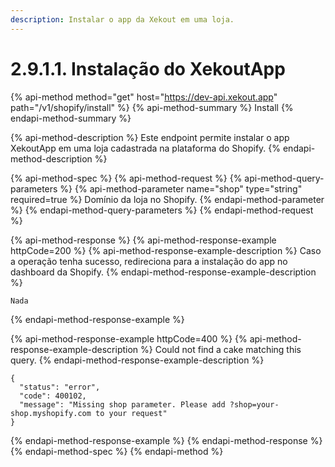 ```yaml
---
description: Instalar o app da Xekout em uma loja.
---
```


# 2.9.1.1. Instalação do XekoutApp

{% api-method method="get" host="https://dev-api.xekout.app" path="/v1/shopify/install" %}
{% api-method-summary %}
Install
{% endapi-method-summary %}

{% api-method-description %}
Este endpoint permite instalar o app XekoutApp em uma loja cadastrada na plataforma do Shopify.
{% endapi-method-description %}

{% api-method-spec %}
{% api-method-request %}
{% api-method-query-parameters %}
{% api-method-parameter name="shop" type="string" required=true %}
Domínio da loja no Shopify.
{% endapi-method-parameter %}
{% endapi-method-query-parameters %}
{% endapi-method-request %}

{% api-method-response %}
{% api-method-response-example httpCode=200 %}
{% api-method-response-example-description %}
Caso a operação tenha sucesso, redireciona para a instalação do app no dashboard da Shopify.
{% endapi-method-response-example-description %}

```
Nada
```
{% endapi-method-response-example %}

{% api-method-response-example httpCode=400 %}
{% api-method-response-example-description %}
Could not find a cake matching this query.
{% endapi-method-response-example-description %}

```
{
  "status": "error",
  "code": 400102,
  "message": "Missing shop parameter. Please add ?shop=your-shop.myshopify.com to your request"
}
```
{% endapi-method-response-example %}
{% endapi-method-response %}
{% endapi-method-spec %}
{% endapi-method %}



